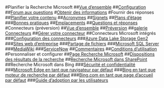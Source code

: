 #Planifier la Recherche Microsoft
##[Vue d’ensemble](overview-microsoft-search.md)
##[Configuration](setup-microsoft-search.md)
##[Forum aux questions](faqs.md)
#[Obtenir des informations](get-insights.md)
#Fournir des réponses
##[Planifier votre contenu](plan-your-content.md)
##[Acronymes](manage-acronyms.md)
##[Signets](manage-bookmarks.md)
##[Plans d’étage](manage-floorplans.md)
###[Bonnes pratiques](floorplans-bestpractices.md)
##[Emplacements](manage-locations.md)
##[Questions et réponses](manage-qas.md)
#Connecteurs (préversion)
##[Vue d’ensemble](connectors-overview.md)
##[Préversion](connectors-preview.md)
##[galerie Connecteurs](connectors-gallery.md)
##[Gérer votre connecteur](manage-connector.md)
##Connecteurs Microsoft intégrés
###[Configuration des connecteurs](configure-connector.md)
###[Azure Data Lake Storage Gen2](azure-data-lake-connector.md)
###[Sites web d’entreprise](enterprise-web-connector.md)
###[Partage de fichiers](file-share-connector.md)
###[Microsoft SQL Server](MSSQL-connector.md)
###[MediaWiki](mediawiki-connector.md)
###[ServiceNow](servicenow-connector.md)
##[Commentaires](connectors-feedback.md)
##[Conditions d’utilisation](terms-of-use.md)
#Personnaliser et configurer
##[Page Recherche Microsoft](customize-search-page.md)
##[Dispositions des résultats de la recherche](customize-results-layout.md)
##[Recherche Microsoft dans SharePoint](get-started-search-in-sharepoint-online.md)
##Recherche Microsoft dans Bing
###[Sécurité et confidentialité](security-for-search.md)
###[Microsoft Edge en tant que navigateur par défaut](set-default-browser.md)
###[Bing en tant que moteur de recherche par défaut](set-default-search-engine.md)
###[Bing.com en tant que page d’accueil par défaut](set-default-homepage.md)
###[Guide d’adoption par les utilisateurs](user-adoption-guide.md)